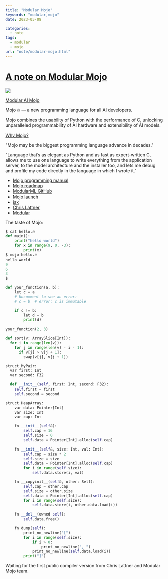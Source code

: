 ```yaml
---
title: "Modular Mojo"
keywords: "modular,mojo"
date: 2023-05-08

categories:
  - note
tags:
  - modular
  - mojo
url: "note/modular-mojo.html"
---
```

[//]: # (Post ID: 4e016cd3e05383b9082161d192967b81)

# [A note on Modular Mojo](/note/modular-mojo.html)

<img src="/mojo.png"/>

[Modular AI Mojo](https://www.modular.com/mojo)


Mojo 🔥 — a new programming language for all AI developers.

Mojo combines the usability of Python with the performance of C, unlocking unparalleled programmability of AI hardware and extensibility of AI models.

[Why Mojo?](https://docs.modular.com/mojo/why-mojo.html)


"Mojo may be the biggest programming language advance in decades."

"Language that’s as elegant as Python and as fast as expert-written C, allows me to use one language to write everything from the application server, to the model architecture and the installer too, and lets me debug and profile my code directly in the language in which I wrote it."


* [Mojo programming manual](https://docs.modular.com/mojo/programming-manual.html)
* [Mojo roadmap](https://docs.modular.com/mojo/roadmap.html)
* [ModularML GitHub](https://github.com/modularml/mojo)
* [Mojo launch](https://www.fast.ai/posts/2023-05-03-mojo-launch.html)
* [jax](https://jax.readthedocs.io/en/latest/)
* [Chris Lattner](https://en.wikipedia.org/wiki/Chris_Lattner)
* [Modular](https://www.modular.com)


The taste of Mojo:

```Python
$ cat hello.🔥
def main():
    print("hello world")
    for x in range(9, 0, -3):
        print(x)
$ mojo hello.🔥
hello world
9
6
3
$
```

```Python
def your_function(a, b):
    let c = a
    # Uncomment to see an error:
    # c = b  # error: c is immutable

    if c != b:
        let d = b
        print(d)

your_function(2, 3)
```

```Python
def sort(v: ArraySlice[Int]):
  for i in range(len(v)):
    for j in range(len(v) - i - 1):
      if v[j] > v[j + 1]:
        swap(v[j], v[j + 1])
```


```Python
struct MyPair:
  var first: Int
  var second: F32

  def __init__(self, first: Int, second: F32):
    self.first = first
    self.second = second
```


```Python
struct HeapArray:
    var data: Pointer[Int]
    var size: Int
    var cap: Int

    fn __init__(self&):
        self.cap = 16
        self.size = 0
        self.data = Pointer[Int].alloc(self.cap)

    fn __init__(self&, size: Int, val: Int):
        self.cap = size * 2
        self.size = size
        self.data = Pointer[Int].alloc(self.cap)
        for i in range(self.size):
            self.data.store(i, val)

    fn __copyinit__(self&, other: Self):
        self.cap = other.cap
        self.size = other.size
        self.data = Pointer[Int].alloc(self.cap)
        for i in range(self.size):
            self.data.store(i, other.data.load(i))

    fn __del__(owned self):
        self.data.free()

    fn dump(self):
        print_no_newline("[")
        for i in range(self.size):
            if i > 0:
                print_no_newline(", ")
            print_no_newline(self.data.load(i))
        print("]")
```


Waiting for the first public compiler version from Chris Lattner and Modular Mojo team.
